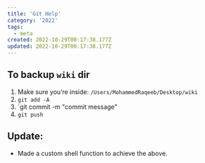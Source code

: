 ```yaml
---
title: 'Git Help'
category: '2022'
tags:
  - meta
created: 2022-10-29T00:17:38.177Z
updated: 2022-10-29T00:17:38.177Z
---
```


## To backup `wiki` dir

1. Make sure you’re inside: `/Users/MohammedRaqeeb/Desktop/wiki`
2. `git add -A`
3. `git commit -m "commit message"
4. `git push`

## Update: 

- Made a custom shell function to achieve the above.
